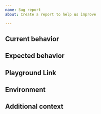 ```yaml
---
name: Bug report
about: Create a report to help us improve

---
```


<!-- 
This issue tracker is ONLY used for reporting bugs. NO NEW FEATURE ACCEPTED!

Please fill in the *entire* template below. 
-->

## Current behavior

<!-- Describe the current behavior. -->

## Expected behavior

<!-- Describe what the desired behavior would be. -->

## Playground Link

<!-- A link to a Angular Build Playground "Share" link which demonstrates this behavior -->

## Environment

<!-- - OS: -->
<!-- - Angular Build Version: -->

## Additional context

<!-- Anything else relevant? -->